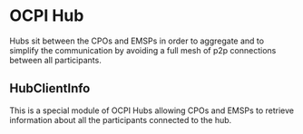 # OCPI Hub

Hubs sit between the CPOs and EMSPs in order to aggregate and to simplify
the communication by avoiding a full mesh of p2p connections between all
participants.

## HubClientInfo

This is a special module of OCPI Hubs allowing CPOs and EMSPs to retrieve
information about all the participants connected to the hub.
